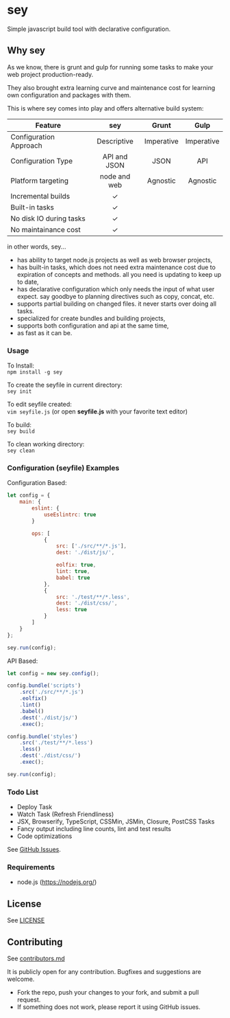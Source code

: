 # sey

Simple javascript build tool with declarative configuration.


## Why sey

As we know, there is grunt and gulp for running some tasks to make your web project production-ready. 

They also brought extra learning curve and maintenance cost for learning own configuration and packages with them.

This is where sey comes into play and offers alternative build system:

| Feature                 | sey          | Grunt        | Gulp         |
| ----------------------- |:------------:|:------------:|:------------:|
| Configuration Approach  | Descriptive  | Imperative   | Imperative   |
| Configuration Type      | API and JSON | JSON         | API          |
| Platform targeting      | node and web | Agnostic     | Agnostic     |
| Incremental builds      | ✓            |              |              |
| Built-in tasks          | ✓            |              |              |
| No disk IO during tasks | ✓            |              |              |
| No maintainance cost    | ✓            |              |              |

in other words, sey...

- has ability to target node.js projects as well as web browser projects,
- has built-in tasks, which does not need extra maintenance cost due to expiration of concepts and methods. all you need is updating to keep up to date,
- has declarative configuration which only needs the input of what user expect. say goodbye to planning directives such as copy, concat, etc.
- supports partial building on changed files. it never starts over doing all tasks.
- specialized for create bundles and building projects,
- supports both configuration and api at the same time,
- as fast as it can be.

### Usage

To Install:   
`npm install -g sey`

To create the seyfile in current directory:   
`sey init`

To edit seyfile created:   
`vim seyfile.js` (or open **seyfile.js** with your favorite text editor)

To build:   
`sey build`

To clean working directory:   
`sey clean`

### Configuration (seyfile) Examples

Configuration Based:

```js
let config = {
    main: {
        eslint: {
            useEslintrc: true
        }

        ops: [
            {
                src: ['./src/**/*.js'],
                dest: './dist/js/',

                eolfix: true,
                lint: true,
                babel: true
            },
            {
                src: './test/**/*.less',
                dest: './dist/css/',
                less: true
            }
        ]
    }
};

sey.run(config);
```

API Based:

```js
let config = new sey.config();

config.bundle('scripts')
    .src('./src/**/*.js')
    .eolfix()
    .lint()
    .babel()
    .dest('./dist/js/')
    .exec();

config.bundle('styles')
    .src('./test/**/*.less')
    .less()
    .dest('./dist/css/')
    .exec();

sey.run(config);
```


### Todo List

- Deploy Task
- Watch Task (Refresh Friendliness)
- JSX, Browserify, TypeScript, CSSMin, JSMin, Closure, PostCSS Tasks
- Fancy output including line counts, lint and test results
- Code optimizations

See [GitHub Issues](https://github.com/eserozvataf/sey/issues).


### Requirements

* node.js (https://nodejs.org/)


## License

See [LICENSE](LICENSE)


## Contributing

See [contributors.md](contributors.md)

It is publicly open for any contribution. Bugfixes and suggestions are welcome.

* Fork the repo, push your changes to your fork, and submit a pull request.
* If something does not work, please report it using GitHub issues.
